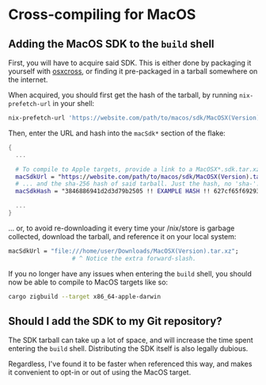 # Cross-compiling for MacOS

## Adding the MacOS SDK to the `build` shell

First, you will have to acquire said SDK. This is either done by packaging it
yourself with [osxcross][osxcross], or finding it pre-packaged in a tarball
somewhere on the internet.

[osxcross]: https://github.com/tpoechtrager/osxcross

When acquired, you should first get the hash of the tarball, by running
`nix-prefetch-url` in your shell:

```sh
nix-prefetch-url 'https://website.com/path/to/macos/sdk/MacOSX(Version).tar.xz'
```

Then, enter the URL and hash into the `macSdk*` section of the flake:

```nix
{
  ...

  # To compile to Apple targets, provide a link to a MacOSX*.sdk.tar.xz:
  macSdkUrl = "https://website.com/path/to/macos/sdk/MacOSX(Version).tar.xz";
  # ... and the sha-256 hash of said tarball. Just the hash, no 'sha-'.
  macSdkHash = "3846886941d2d3d79b2505 !! EXAMPLE HASH !! 627cf65f692934b19b916c";

  ...
}
```

... or, to avoid re-downloading it every time your /nix/store is garbage
collected, download the tarball, and reference it on your local system:

```nix
macSdkUrl = "file:///home/user/Downloads/MacOSX(Version).tar.xz";
                  # ^ Notice the extra forward-slash.
```

If you no longer have any issues when entering the `build` shell, you should
now be able to compile to MacOS targets like so:

```sh
cargo zigbuild --target x86_64-apple-darwin
```

## Should I add the SDK to my Git repository?

The SDK tarball can take up a lot of space, and will increase the time spent
entering the `build` shell. Distributing the SDK itself is also legally
dubious.

Regardless, I've found it to be faster when referenced this way, and makes it
convenient to opt-in or out of using the MacOS target.
